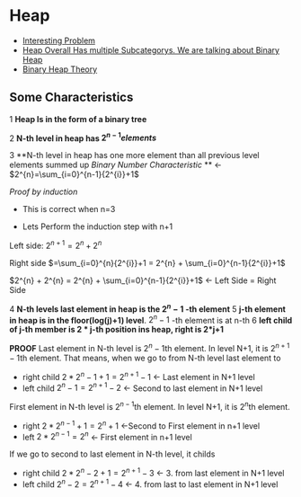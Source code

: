 # Heap

+ [Interesting Problem](http://www.geeksforgeeks.org/k-largestor-smallest-elements-in-an-array/)
+ [Heap Overall Has multiple Subcategorys. We are talking about Binary Heap](https://en.wikipedia.org/wiki/Heap_data_structure)
+ [Binary Heap Theory](https://www.cs.cmu.edu/~adamchik/15-121/lectures/Binary%20Heaps/heaps.html)


## Some Characteristics 
 

1 **Heap Is in the form of a binary tree**

2 **N-th level in heap has $2^{n-1} elements$**

3 **N-th level in heap has one more element than all previous level elements summed up _Binary Number Characteristic_ **  <-    $2^{n}=\sum_{i=0}^{n-1}{2^{i}}+1$ 

_Proof by induction_

+ This is correct when n=3 

+ Lets Perform the induction step with n+1


Left side: $2^{n+1} = 2^{n} + 2^{n}$

Right side $=\sum_{i=0}^{n}{2^{i}}+1 =  2^{n} + \sum_{i=0}^{n-1}{2^{i}}+1$

$2^{n} + 2^{n} = 2^{n} + \sum_{i=0}^{n-1}{2^{i}}+1$ <- Left Side = Right Side


4 **N-th levels last element in heap is the $2^{n}-1$ -th element** 
5 **j-th element in heap is in the floor(log(j)+1) level**.  $2^{n}-1$ -th element is at n-th 
6 **left child of j-th member is 2 * j-th position ins heap, right is 2*j+1**

**PROOF**
Last element in N-th level is $2^{n}-1$th element. In level N+1, it is $2^{n+1}-1$th element.
That means, when we go to from N-th level last element to

+ right child  $2*2^{n}-1+1=2^{n+1}-1$ <- Last element in N+1 level
+ left child $2^{n}-1=2^{n+1}-2$  <- Second to last element in N+1 level


First element in N-th level is $2^{n-1}$th element. In level N+1, it is $2^{n}$th element.

+ right $2*2^{n-1}+1=2^{n}+1$ <-Second to First element in n+1 level
+ left $2*2^{n-1}=2^{n}$ <- First element in n+1 level


If we go to second to last element in N-th level, it childs

+ right child  $2*2^{n}-2 +1=2^{n+1}-3$ <- 3. from last element in N+1 level
+ left child $2^{n}-2=2^{n+1}-4$  <- 4. from last to last element in N+1 level





